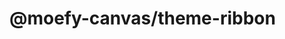 # @moefy-canvas/theme-ribbon

<script setup>
import { watch, toRefs, onMounted } from 'vue'
import { useRoute } from 'vitepress'
import { MAX_Z_INDEX } from '@moefy-canvas/core'
import { Ribbon } from '@moefy-canvas/theme-ribbon'

const elRibbon = document.createElement('canvas')
const ribbon = new Ribbon({}, {
   opacity: 1,
   zIndex: -MAX_Z_INDEX,
})

onMounted(() => {
   document.body.appendChild(elRibbon)
   ribbon.mount(elRibbon)
})

const route = useRoute()
const path = toRefs(route).path
watch(path, (path, prevPath) => {
   elRibbon.remove()
   ribbon.unmount()
})
</script>
